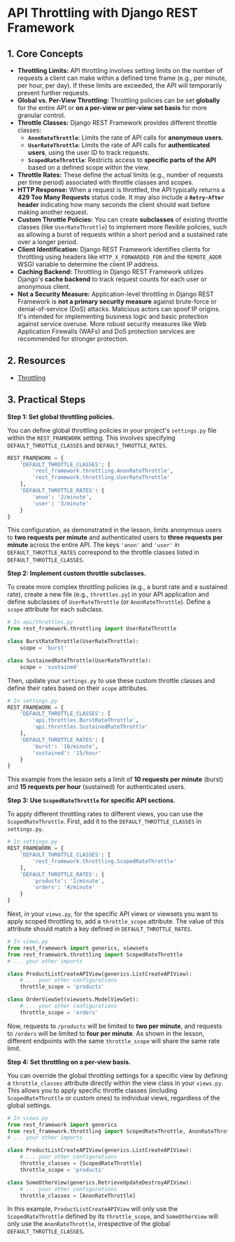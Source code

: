 # API Throttling with Django REST Framework

## 1. Core Concepts

- **Throttling Limits:** API throttling involves setting limits on the number of requests a client can make within a defined time frame (e.g., per minute, per hour, per day). If these limits are exceeded, the API will temporarily prevent further requests.
- **Global vs. Per-View Throttling:** Throttling policies can be set **globally** for the entire API or **on a per-view or per-view set basis** for more granular control.
- **Throttle Classes:** Django REST Framework provides different throttle classes:
  - **`AnonRateThrottle`**: Limits the rate of API calls for **anonymous users**.
  - **`UserRateThrottle`**: Limits the rate of API calls for **authenticated users**, using the user ID to track requests.
  - **`ScopedRateThrottle`**: Restricts access to **specific parts of the API** based on a defined scope within the view.
- **Throttle Rates:** These define the actual limits (e.g., number of requests per time period) associated with throttle classes and scopes.
- **HTTP Response:** When a request is throttled, the API typically returns a **429 Too Many Requests** status code. It may also include a **`Retry-After` header** indicating how many seconds the client should wait before making another request.
- **Custom Throttle Policies:** You can create **subclasses** of existing throttle classes (like `UserRateThrottle`) to implement more flexible policies, such as allowing a burst of requests within a short period and a sustained rate over a longer period.
- **Client Identification:** Django REST Framework identifies clients for throttling using headers like `HTTP_X_FORWARDED_FOR` and the `REMOTE_ADDR` WSGI variable to determine the client IP address.
- **Caching Backend:** Throttling in Django REST Framework utilizes Django's **cache backend** to track request counts for each user or anonymous client.
- **Not a Security Measure:** Application-level throttling in Django REST Framework is **not a primary security measure** against brute-force or denial-of-service (DoS) attacks. Malicious actors can spoof IP origins. It's intended for implementing business logic and basic protection against service overuse. More robust security measures like Web Application Firewalls (WAFs) and DoS protection services are recommended for stronger protection.

## 2. Resources

- [Throttling](https://www.django-rest-framework.org/api-guide/throttling/)

## 3. Practical Steps

**Step 1: Set global throttling policies.**

You can define global throttling policies in your project's `settings.py` file within the `REST_FRAMEWORK` setting. This involves specifying `DEFAULT_THROTTLE_CLASSES` and `DEFAULT_THROTTLE_RATES`.

```python
REST_FRAMEWORK = {
    'DEFAULT_THROTTLE_CLASSES': [
        'rest_framework.throttling.AnonRateThrottle',
        'rest_framework.throttling.UserRateThrottle'
    ],
    'DEFAULT_THROTTLE_RATES': {
        'anon': '2/minute',
        'user': '3/minute'
    }
}
```

This configuration, as demonstrated in the lesson, limits anonymous users to **two requests per minute** and authenticated users to **three requests per minute** across the entire API. The keys `'anon'` and `'user'` in `DEFAULT_THROTTLE_RATES` correspond to the throttle classes listed in `DEFAULT_THROTTLE_CLASSES`.

**Step 2: Implement custom throttle subclasses.**

To create more complex throttling policies (e.g., a burst rate and a sustained rate), create a new file (e.g., `throttles.py`) in your API application and define subclasses of `UserRateThrottle` (or `AnonRateThrottle`). Define a `scope` attribute for each subclass.

```python
# In api/throttles.py
from rest_framework.throttling import UserRateThrottle

class BurstRateThrottle(UserRateThrottle):
    scope = 'burst'

class SustainedRateThrottle(UserRateThrottle):
    scope = 'sustained'
```

Then, update your `settings.py` to use these custom throttle classes and define their rates based on their `scope` attributes.

```python
# In settings.py
REST_FRAMEWORK = {
    'DEFAULT_THROTTLE_CLASSES': [
        'api.throttles.BurstRateThrottle',
        'api.throttles.SustainedRateThrottle'
    ],
    'DEFAULT_THROTTLE_RATES': {
        'burst': '10/minute',
        'sustained': '15/hour'
    }
}
```

This example from the lesson sets a limit of **10 requests per minute** (burst) and **15 requests per hour** (sustained) for authenticated users.

**Step 3: Use `ScopedRateThrottle` for specific API sections.**

To apply different throttling rates to different views, you can use the `ScopedRateThrottle`. First, add it to the `DEFAULT_THROTTLE_CLASSES` in `settings.py`.

```python
# In settings.py
REST_FRAMEWORK = {
    'DEFAULT_THROTTLE_CLASSES': [
        'rest_framework.throttling.ScopedRateThrottle'
    ],
    'DEFAULT_THROTTLE_RATES': {
        'products': '2/minute',
        'orders': '4/minute'
    }
}
```

Next, in your `views.py`, for the specific API views or viewsets you want to apply scoped throttling to, add a `throttle_scope` attribute. The value of this attribute should match a key defined in `DEFAULT_THROTTLE_RATES`.

```python
# In views.py
from rest_framework import generics, viewsets
from rest_framework.throttling import ScopedRateThrottle
# ... your other imports

class ProductListCreateAPIView(generics.ListCreateAPIView):
    # ... your other configurations
    throttle_scope = 'products'

class OrderViewSet(viewsets.ModelViewSet):
    # ... your other configurations
    throttle_scope = 'orders'
```

Now, requests to `/products` will be limited to **two per minute**, and requests to `/orders` will be limited to **four per minute**. As shown in the lesson, different endpoints with the same `throttle_scope` will share the same rate limit.

**Step 4: Set throttling on a per-view basis.**

You can override the global throttling settings for a specific view by defining a `throttle_classes` attribute directly within the view class in your `views.py`. This allows you to apply specific throttle classes (including `ScopedRateThrottle` or custom ones) to individual views, regardless of the global settings.

```python
# In views.py
from rest_framework import generics
from rest_framework.throttling import ScopedRateThrottle, AnonRateThrottle
# ... your other imports

class ProductListCreateAPIView(generics.ListCreateAPIView):
    # ... your other configurations
    throttle_classes = [ScopedRateThrottle]
    throttle_scope = 'products'

class SomeOtherView(generics.RetrieveUpdateDestroyAPIView):
    # ... your other configurations
    throttle_classes = [AnonRateThrottle]
```

In this example, `ProductListCreateAPIView` will only use the `ScopedRateThrottle` defined by its `throttle_scope`, and `SomeOtherView` will only use the `AnonRateThrottle`, irrespective of the global `DEFAULT_THROTTLE_CLASSES`.
